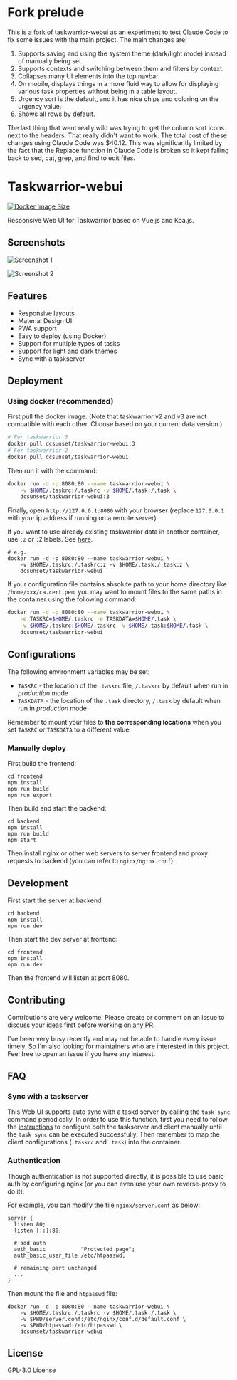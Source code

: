 # Fork prelude

This is a fork of taskwarrior-webui as an experiment to test Claude Code to fix some issues with the main project. The main changes are:

1. Supports saving and using the system theme (dark/light mode) instead of manually being set.
1. Supports contexts and switching between them and filters by context.
1. Collapses many UI elements into the top navbar.
1. On mobile, displays things in a more fluid way to allow for displaying various task properties without being in a table layout.
1. Urgency sort is the default, and it has nice chips and coloring on the urgency value.
1. Shows all rows by default.

The last thing that went really wild was trying to get the column sort icons next to the headers. That really didn't want to work. The total cost of these changes using Claude Code was $40.12. This was significantly limited by the fact that the Replace function in Claude Code is broken so it kept falling back to sed, cat, grep, and find to edit files.

# Taskwarrior-webui

[![Docker Image Size](https://badgen.net/docker/size/dcsunset/taskwarrior-webui)](https://hub.docker.com/r/dcsunset/taskwarrior-webui)

Responsive Web UI for Taskwarrior based on Vue.js and Koa.js.

## Screenshots

![Screenshot 1](./screenshots/Screenshot1.png)

![Screenshot 2](./screenshots/Screenshot2.png)

## Features

* Responsive layouts
* Material Design UI
* PWA support
* Easy to deploy (using Docker)
* Support for multiple types of tasks
* Support for light and dark themes
* Sync with a taskserver


## Deployment

### Using docker (recommended)

First pull the docker image:
(Note that taskwarrior v2 and v3 are not compatible with each other.
Choose based on your current data version.)
```sh
# For taskwarrior 3
docker pull dcsunset/taskwarrior-webui:3
# For taskwarrior 2
docker pull dcsunset/taskwarrior-webui
```

Then run it with the command:
```sh
docker run -d -p 8080:80 --name taskwarrior-webui \
	-v $HOME/.taskrc:/.taskrc -v $HOME/.task:/.task \
	dcsunset/taskwarrior-webui:3
```

Finally, open `http://127.0.0.1:8080` with your browser (replace `127.0.0.1` with your ip address if running on a remote server).

If you want to use already existing taskwarrior data in another container, use `:z` or `:Z` labels. See
[here](https://stackoverflow.com/questions/35218194/what-is-z-flag-in-docker-containers-volumes-from-option/35222815#35222815).
```
# e.g.
docker run -d -p 8080:80 --name taskwarrior-webui \
	-v $HOME/.taskrc:/.taskrc:z -v $HOME/.task:/.task:z \
	dcsunset/taskwarrior-webui
```

If your configuration file contains absolute path to your home directory like `/home/xxx/ca.cert.pem`,
you may want to mount files to the same paths in the container using the following command:

```sh
docker run -d -p 8080:80 --name taskwarrior-webui \
	-e TASKRC=$HOME/.taskrc -e TASKDATA=$HOME/.task \
	-v $HOME/.taskrc:$HOME/.taskrc -v $HOME/.task:$HOME/.task \
	dcsunset/taskwarrior-webui
```

## Configurations

The following environment variables may be set:
 * `TASKRC` - the location of the `.taskrc` file, `/.taskrc` by default when run in _production_ mode
 * `TASKDATA` - the location of the `.task` directory, `/.task` by default when run in _production_ mode

Remember to mount your files to **the corresponding locations** when you set `TASKRC` or `TASKDATA` to a different value.

### Manually deploy

First build the frontend:

```
cd frontend
npm install
npm run build
npm run export
```

Then build and start the backend:

```
cd backend
npm install
npm run build
npm start
```

Then install nginx or other web servers
to server frontend and proxy requests to backend
(you can refer to `nginx/nginx.conf`).

## Development

First start the server at backend:

```
cd backend
npm install
npm run dev
```

Then start the dev server at frontend:

```
cd frontend
npm install
npm run dev
```

Then the frontend will listen at port 8080.

## Contributing

Contributions are very welcome!
Please create or comment on an issue to discuss your ideas first before working on any PR.

I've been very busy recently and may not be able to handle every issue timely.
So I'm also looking for maintainers who are interested in this project.
Feel free to open an issue if you have any interest.

## FAQ

### Sync with a taskserver

This Web UI supports auto sync with a taskd server
by calling the `task sync` command periodically.
In order to use this function,
first you need to follow the [instructions](https://taskwarrior.org/docs/taskserver/setup.html)
to configure both the taskserver and client manually until the `task sync` can be executed successfully.
Then remember to map the client configurations (`.taskrc` and `.task`) into the container.

### Authentication

Though authentication is not supported directly,
it is possible to use basic auth by configuring nginx (or you can even use your own reverse-proxy to do it).

For example, you can modify the file `nginx/server.conf` as below:

```nginx
server {
  listen 80;
  listen [::]:80;

  # add auth
  auth_basic           "Protected page";
  auth_basic_user_file /etc/htpasswd;

  # remaining part unchanged
  ...
}
```

Then mount the file and `htpasswd` file:

```shell
docker run -d -p 8080:80 --name taskwarrior-webui \
	-v $HOME/.taskrc:/.taskrc -v $HOME/.task:/.task \
    -v $PWD/server.conf:/etc/nginx/conf.d/default.conf \
    -v $PWD/htpasswd:/etc/htpasswd \
	dcsunset/taskwarrior-webui
```

## License

GPL-3.0 License
